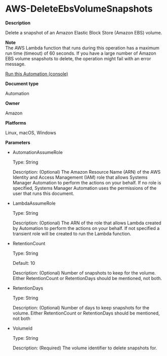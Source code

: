# AWS\-DeleteEbsVolumeSnapshots<a name="automation-aws-deleteebsvolumesnapshots"></a>

**Description**

Delete a snapshot of an Amazon Elastic Block Store \(Amazon EBS\) volume\.

**Note**  
The AWS Lambda function that runs during this operation has a maximum run time \(timeout\) of 60 seconds\. If you have a large number of Amazon EBS volume snapshots to delete, the operation might fail with an error message\.

[Run this Automation \(console\)](https://console.aws.amazon.com/systems-manager/automation/execute/AWS-DeleteEbsVolumeSnapshots)

**Document type**

Automation

**Owner**

Amazon

**Platforms**

Linux, macOS, Windows

**Parameters**
+ AutomationAssumeRole

  Type: String

  Description: \(Optional\) The Amazon Resource Name \(ARN\) of the AWS Identity and Access Management \(IAM\) role that allows Systems Manager Automation to perform the actions on your behalf\. If no role is specified, Systems Manager Automation uses the permissions of the user that runs this document\.
+ LambdaAssumeRole

  Type: String

  Description: \(Optional\) The ARN of the role that allows Lambda created by Automation to perform the actions on your behalf\. If not specified a transient role will be created to run the Lambda function\.
+ RetentionCount

  Type: String

  Default: 10

  Description: \(Optional\) Number of snapshots to keep for the volume\. Either RetentionCount or RetentionDays should be mentioned, not both\.
+ RetentionDays

  Type: String

  Description: \(Optional\) Number of days to keep snapshots for the volume\. Either RetentionCount or RetentionDays should be mentioned, not both
+ VolumeId

  Type: String

  Description: \(Required\) The volume identifier to delete snapshots for\.